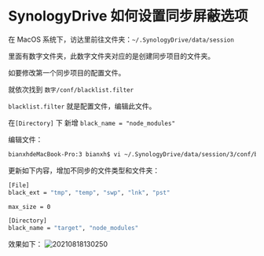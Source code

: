 # SynologyDrive 如何设置同步屏蔽选项

在 MacOS 系统下，访达里前往文件夹：`~/.SynologyDrive/data/session`

里面有数字文件夹，此数字文件夹对应的是创建同步项目的文件夹。

如要修改第一个同步项目的配置文件。

就依次找到 `数字/conf/blacklist.filter`

`blacklist.filter` 就是配置文件，编辑此文件。

在`[Directory]` 下 新增 `black_name = "node_modules"`

编辑文件：

```bash
bianxhdeMacBook-Pro:3 bianxh$ vi ~/.SynologyDrive/data/session/3/conf/blacklist.filter
```

更新如下内容，增加不同步的文件类型和文件夹：

```bash
[File]
black_ext = "tmp", "temp", "swp", "lnk", "pst"

max_size = 0

[Directory]
black_name = "target", "node_modules"
```

效果如下：
![20210818130250](http://bxh7425014.bianxh.top/img/20210818130250.png)
